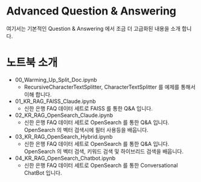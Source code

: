 # Advanced Question & Answering

여기서는 기본적인 Question & Answering 에서 조금 더 고급화된 내용을 소개 합니다.

# 노트북 소개
- 00_Warming_Up_Split_Doc.ipynb
    - RecursiveCharacterTextSplitter, CharacterTextSplitter 를 예제를 통해서 이해 합니다.
- 01_KR_RAG_FAISS_Claude.ipynb
    - 신한 은행 FAQ 데이터 세트로 FAISS 를 통한 Q&A 입니다.
- 02_KR_RAG_OpenSearch_Claude.ipynb    
    - 신한 은행 FAQ 데이터 세트로 OpenSearch 를 통한 Q&A 입니다. OpenSearch 의 벡터 검색시에 필터 사용등을 배웁니다.
- 03_KR_RAG_OpenSearch_Hybrid.ipynb
    - 신한 은행 FAQ 데이터 세트로 OpenSearch 를 통한 Q&A 입니다. OpenSearch 의 벡터 검색, 키워드 검색 및 하이브리드 검색을 배웁니다. 
- 04_KR_RAG_OpenSearch_Chatbot.ipynb
    - 신한 은행 FAQ 데이터 세트로 OpenSearch 를 통한 Conversational ChatBot 입니다.